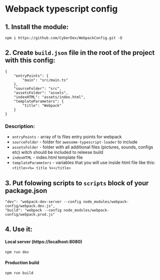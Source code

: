 # Webpack typescript config

## 1. Install the module:
```
npm i https://github.com/CyberDex/WebpackConfig.git -D
```

## 2. Create `build.json` file in the root of the project with this config:
```
{
    "entryPoints": {
        "main": "src/main.ts"
    },
    "sourceFolder": "src",
    "assetsFolder": "assets",
    "indexHTML": "assets/index.html",
    "templateParameters": {
        "title": "Webpack"
    }
}
```
### Description:
- `entryPoints` - array of ts files entry points for webpack
- `sourceFolder` - folder for `awesome-typescript-loader` to include
- `assetsFolder` - folder with all additional files (pictures, sounds, configs etc) witch should be included to releese build
- `indexHTML` - index.html template file
- `templateParameters` - variables that you will use inside html file like this: `<title><%= title %></title>`

## 3. Put folowing scripts to `scripts` block of your package.json
```
"dev": "webpack-dev-server --config node_modules/webpack-config/webpack.dev.js",
"build": "webpack --config node_modules/webpack-config/webpack.prod.js"
```

## 4. Use it:

#### Local server (https://localhost:8080)
```
npm run dev
```

#### Production build
```
npm run build
```
